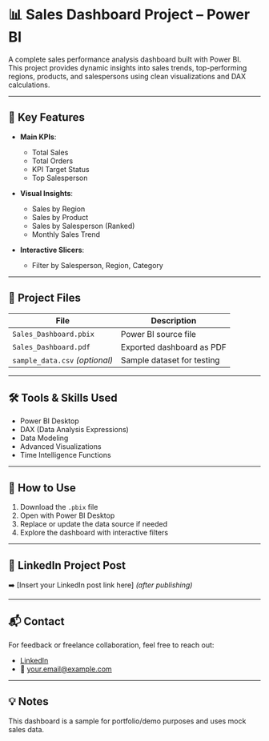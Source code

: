 # 📊 Sales Dashboard Project – Power BI

A complete sales performance analysis dashboard built with Power BI.  
This project provides dynamic insights into sales trends, top-performing regions, products, and salespersons using clean visualizations and DAX calculations.

---

## 📌 Key Features

- **Main KPIs**:
  - Total Sales
  - Total Orders
  - KPI Target Status
  - Top Salesperson

- **Visual Insights**:
  - Sales by Region
  - Sales by Product
  - Sales by Salesperson (Ranked)
  - Monthly Sales Trend
  

- **Interactive Slicers**:
  - Filter by Salesperson, Region, Category

---

## 📁 Project Files

| File | Description |
|------|-------------|
| `Sales_Dashboard.pbix` | Power BI source file |
| `Sales_Dashboard.pdf`  | Exported dashboard as PDF |
| `sample_data.csv` *(optional)* | Sample dataset for testing |

---

## 🛠️ Tools & Skills Used

- Power BI Desktop  
- DAX (Data Analysis Expressions)  
- Data Modeling  
- Advanced Visualizations  
- Time Intelligence Functions

---

## 🚀 How to Use

1. Download the `.pbix` file  
2. Open with Power BI Desktop  
3. Replace or update the data source if needed  
4. Explore the dashboard with interactive filters

---

## 📣 LinkedIn Project Post

➡️ [Insert your LinkedIn post link here] *(after publishing)*

---

## 📬 Contact

For feedback or freelance collaboration, feel free to reach out:

- [LinkedIn](https://www.linkedin.com/in/your-profile)
- 📧 your.email@example.com

---

## 💡 Notes

This dashboard is a sample for portfolio/demo purposes and uses mock sales data.
